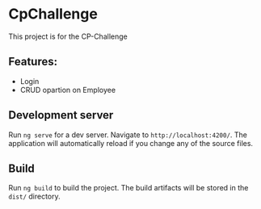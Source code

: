 # CpChallenge

This project is for the CP-Challenge

## Features:
- Login
- CRUD opartion on Employee

## Development server

Run `ng serve` for a dev server. Navigate to `http://localhost:4200/`. The application will automatically reload if you change any of the source files.


## Build

Run `ng build` to build the project. The build artifacts will be stored in the `dist/` directory.

